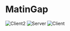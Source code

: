 # MatinGap

![Client2](https://user-images.githubusercontent.com/97735503/149509998-28e2e2c9-bedf-4908-973a-c005a1b23925.png)
![Server](https://user-images.githubusercontent.com/97735503/149510005-c773735b-5452-4952-8c46-3fb277b98482.png)
![Client](https://user-images.githubusercontent.com/97735503/149510008-aa83d525-82e0-420a-8e64-8b345faea57b.png)
